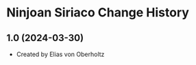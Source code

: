 Ninjoan Siriaco Change History
====================

1.0 (2024-03-30)
----------------
* Created by Elias von Oberholtz
